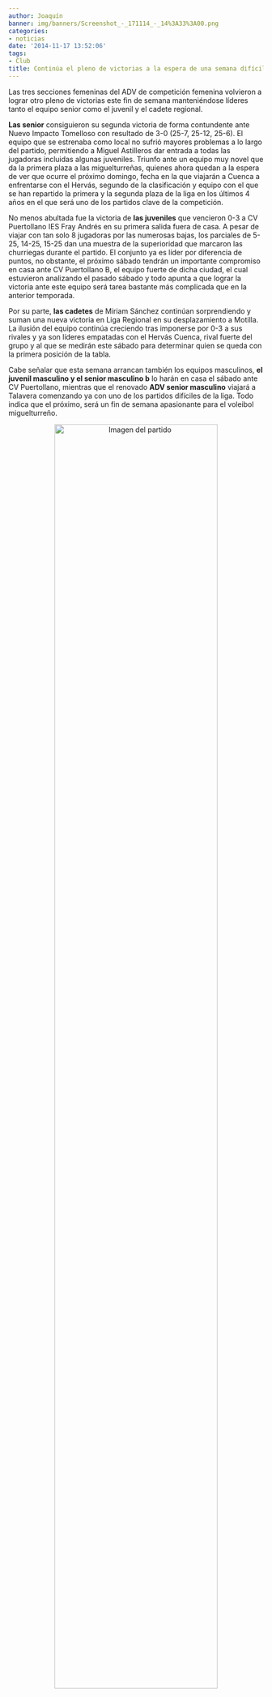 ```yaml
---
author: Joaquín
banner: img/banners/Screenshot_-_171114_-_14%3A33%3A00.png
categories:
- noticias
date: '2014-11-17 13:52:06'
tags:
- Club
title: Continúa el pleno de victorias a la espera de una semana difícil.
---
```


Las tres secciones femeninas del ADV de competición femenina volvieron a lograr otro pleno de victorias este fin de semana manteniéndose líderes tanto el equipo senior como el juvenil y el cadete regional.

<b>Las senior</b> consiguieron su segunda victoria de forma contundente ante Nuevo Impacto Tomelloso con resultado de 3-0 (25-7, 25-12, 25-6). El equipo que se estrenaba como local no sufrió mayores problemas a lo largo del partido, permitiendo a Miguel Astilleros dar entrada a todas las jugadoras incluidas algunas juveniles. Triunfo ante un equipo muy novel que da la primera plaza a las miguelturreñas, quienes ahora quedan a la espera de ver que ocurre el próximo domingo, fecha en la que viajarán a Cuenca a enfrentarse con el Hervás, segundo de la clasificación y equipo con el que se han repartido la primera y la segunda plaza de la liga en los últimos 4 años en el que será uno de los partidos clave de la competición.

No menos abultada fue la victoria de <b>las juveniles</b> que vencieron 0-3 a CV Puertollano IES Fray Andrés en su primera salida fuera de casa. A pesar de viajar con tan solo 8 jugadoras por las numerosas bajas, los parciales de 5-25, 14-25, 15-25 dan una muestra de la superioridad que marcaron las churriegas durante el partido. El conjunto ya es líder por diferencia de puntos, no obstante, el próximo sábado tendrán un importante compromiso en casa ante CV Puertollano B, el equipo fuerte de dicha ciudad, el cual estuvieron analizando el pasado sábado y todo apunta a que lograr la victoria ante este equipo será tarea bastante más complicada que en la anterior temporada.

Por su parte, <b>las cadetes</b> de Miriam Sánchez continúan sorprendiendo y suman una nueva victoria en Liga Regional en su desplazamiento a Motilla. La ilusión del equipo continúa creciendo tras imponerse por 0-3 a sus rivales y ya son líderes empatadas con el Hervás Cuenca, rival fuerte del grupo y al que se medirán este sábado para determinar quien se queda con la primera posición de la tabla.

Cabe señalar que esta semana arrancan también los equipos masculinos, <b>el juvenil masculino y el senior masculino b</b> lo harán en casa el sábado ante CV Puertollano, mientras que el renovado <b>ADV senior masculino</b> viajará a Talavera comenzando ya con uno de los partidos difíciles de la liga. Todo indica que el próximo, será un fin de semana apasionante para el voleibol miguelturreño.

<center>
<a target="_new" href="http://www.advmiguelturra.org/img/banners/Screenshot%20-%20171114%20-%2014%3A33%3A00.png"> 
<img alt="Imagen del partido" width="80%" align="center" src="http://www.advmiguelturra.org/img/banners/Screenshot%20-%20171114%20-%2014%3A33%3A00.png"/> </a> </center>

